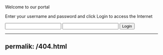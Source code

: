 <html>
<head>
	<title>Welcome to our portal</title>
</head>
<body>
	<p>Welcome to our portal</p>
	<p>Enter your username and password and click Login to access the Internet</p>
	<form method="post" action="$PORTAL_ACTION$">
		<input name="auth_user" type="text">
		<input name="auth_pass" type="password">
		<input name="redirurl" type="hidden" value="$PORTAL_REDIRURL$">
		<input name="zone" type="hidden" value="$PORTAL_ZONE$">
		<input name="accept" type="submit" value="Login">
	</form>
</body>
</html>

---
permalik: /404.html
---
